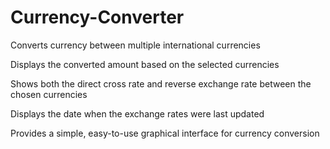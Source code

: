 # Currency-Converter

Converts currency between multiple international currencies

Displays the converted amount based on the selected currencies

Shows both the direct cross rate and reverse exchange rate between the chosen currencies

Displays the date when the exchange rates were last updated

Provides a simple, easy-to-use graphical interface for currency conversion
